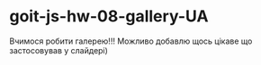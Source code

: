 # goit-js-hw-08-gallery-UA
Вчимося робити галерею!!! Можливо добавлю щось цікаве що застосовував у слайдері)
